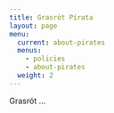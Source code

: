 ```yaml
---
title: Grasrót Pírata
layout: page
menu:
  current: about-pirates
  menus:
    - policies
    - about-pirates
  weight: 2
---
```


Grasrót ...